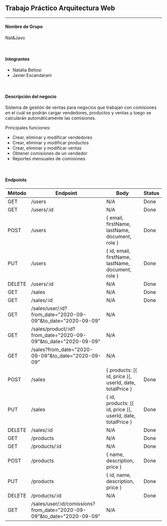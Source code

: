 ## Trabajo Práctico Arquitectura Web

---

#### Nombre de Grupo 
Nat&Javo

<br>

#### Integrantes
- Natalia Bellosi
- Javier Escandarani

<br>

#### Descripción del negocio
Sistema de gestión de ventas para negocios que trabajan con comisiones en el cuál se podrán cargar vendedores, productos y ventas y luego se calcularán automáticamente las comisiones.

Principales funciones:
- Crear, eliminar y modificar vendedores
- Crear, eliminar y modificar productos
- Crear, eliminar y modificar ventas
- Obtener comisiones de un vendedor 
- Reportes mensuales de comisiones

<br>

#### Endpoints
|Método|Endpoint|Body|Status|
|---|---|---|---|
|GET|/users|N/A|Done
|GET|/users/:id|N/A|Done
|POST|/users|{ email, firstName, lastName, document, role }|Done
|PUT|/users|{ id, email, firstName, lastName, document, role }|Done
|DELETE|/users/:id|N/A|Done
|GET|/sales|N/A|Done
|GET|/sales/:id|N/A|Done
|GET|/sales/user/:id?from_date="2020-09-09"&to_date="2020-09-09"|N/A|
|GET|/sales/product/:id?from_date="2020-09-09"&to_date="2020-09-09"|N/A|
|GET|/sales?from_date="2020-09-09"&to_date="2020-09-09"|N/A|
|POST|/sales|{ products: [{ id, price }], userId, date, totalPrice }|Done
|PUT|/sales|{ id, products: [{ id, price }], userId, date, totalPrice }|Done
|DELETE|/sales/:id|N/A|Done
|GET|/products|N/A|Done
|GET|/products/:id|N/A|Done
|POST|/products|{ name, description, price }|Done
|PUT|/products|{ id, name, description, price }|Done
|DELETE|/products/:id|N/A|Done
|GET|/sales/user/:id/comissions?from_date="2020-09-09"&to_date="2020-09-09"|N/A|